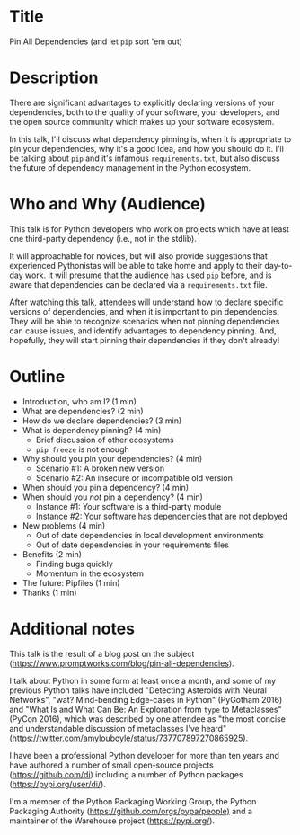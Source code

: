 # Title
Pin All Dependencies (and let `pip` sort 'em out)

# Description
There are significant advantages to explicitly declaring versions of your dependencies, both to the quality of your software, your developers, and the open source community which makes up your software ecosystem.

In this talk, I'll discuss what dependency pinning is, when it is appropriate to pin your dependencies, why it's a good idea, and how you should do it. I'll be talking about `pip` and it's infamous `requirements.txt`, but also discuss the future of dependency management in the Python ecosystem.

# Who and Why (Audience)
This talk is for Python developers who work on projects which have at least one third-party dependency (i.e., not in the stdlib).

It will approachable for novices, but will also provide suggestions that experienced Pythonistas will be able to take home and apply to their day-to-day work. It will presume that the audience has used `pip` before, and is aware that dependencies can be declared via a `requirements.txt` file.

After watching this talk, attendees will understand how to declare specific versions of dependencies, and when it is important to pin dependencies. They will be able to recognize scenarios when not pinning dependencies can cause issues, and identify advantages to dependency pinning. And, hopefully, they will start pinning their dependencies if they don't already!

# Outline
- Introduction, who am I? (1 min)
- What are dependencies? (2 min)
- How do we declare dependencies? (3 min)
- What is dependency pinning? (4 min)
    - Brief discussion of other ecosystems
    - `pip freeze` is not enough
- Why should you pin your dependencies? (4 min)
    - Scenario #1: A broken new version
    - Scenario #2: An insecure or incompatible old version
- When should you pin a dependency? (4 min)
- When should you _not_ pin a dependency? (4 min)
    - Instance #1: Your software is a third-party module
    - Instance #2: Your software has dependencies that are not deployed
- New problems (4 min)
    - Out of date dependencies in local development environments
    - Out of date dependencies in your requirements files
- Benefits (2 min)
    - Finding bugs quickly
    - Momentum in the ecosystem
- The future: Pipfiles (1 min)
- Thanks (1 min)

# Additional notes

This talk is the result of a blog post on the subject (<https://www.promptworks.com/blog/pin-all-dependencies>).

I talk about Python in some form at least once a month, and some of my previous Python talks have included "Detecting Asteroids with Neural Networks", "wat?  Mind-bending Edge-cases in Python" (PyGotham 2016) and "What Is and What Can Be: An Exploration from `type` to Metaclasses" (PyCon 2016), which was described by one attendee as "the most concise and understandable discussion of metaclasses I've heard" (<https://twitter.com/amylouboyle/status/737707897270865925>).

I have been a professional Python developer for more than ten years and have authored a number of small open-source projects (<https://github.com/di>) including a number of Python packages (<https://pypi.org/user/di/>).

I'm a member of the Python Packaging Working Group, the Python Packaging Authority (<https://github.com/orgs/pypa/people)> and a maintainer of the Warehouse project (<https://pypi.org/>).
